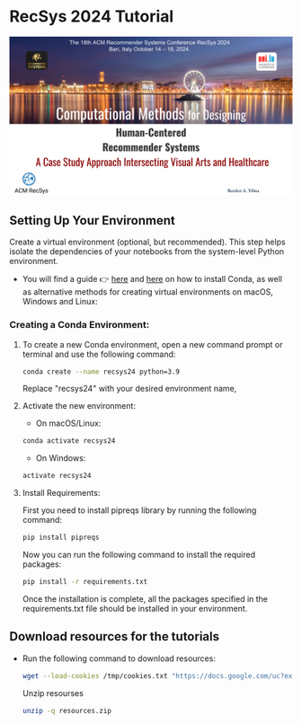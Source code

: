 # RecSys 2024 Tutorial
<p align="center">
<img width="1100"  src="imgs/header.png"/> 
</p>



## Setting Up Your Environment

 Create a virtual environment (optional, but recommended). This step helps isolate the dependencies of your notebooks from the system-level Python environment.

* You will find a guide 👉 [here](https://docs.conda.io/en/latest/miniconda.html) and [here](https://packaging.python.org/en/latest/guides/installing-using-pip-and-virtual-environments/) on how to install Conda, as well as alternative methods for creating virtual environments on macOS, Windows and Linux:

### Creating a Conda Environment:
1. To create a new Conda environment, open a new command prompt or terminal and use the following command:
    ```sh
    conda create --name recsys24 python=3.9
    ```
    Replace "recsys24" with your desired environment name, 

2. Activate the new environment:
    * On macOS/Linux:
    ```sh
    conda activate recsys24
    ```

    * On Windows:
    ```sh
    activate recsys24
    ```
3. Install Requirements:

    First you need to install pipreqs library by running the following command:
    ```sh
    pip install pipreqs
    ```
    Now you can run the following command to install the required packages:

    ```sh
    pip install -r requirements.txt
    ```
    Once the installation is complete, all the packages specified in the requirements.txt file should be installed in your environment.


## Download resources for the tutorials
 *  Run the following command to download resources:

     ```sh
    wget --load-cookies /tmp/cookies.txt "https://docs.google.com/uc?export=download&confirm=$(wget --quiet --save-cookies /tmp/cookies.txt --keep-session-cookies --no-check-certificate 'https://docs.google.com/uc?export=download&id=1reyiD5YEmz6Z42J03GQG6-FDRUcrlF0W' -O- | sed -rn 's/.*confirm=([0-9A-Za-z_]+).*/\1\n/p')&id=1reyiD5YEmz6Z42J03GQG6-FDRUcrlF0W" -O resources.zip && rm -rf /tmp/cookies.txt 
    ```
     Unzip resourses 

     ```sh
    unzip -q resources.zip
    ```

